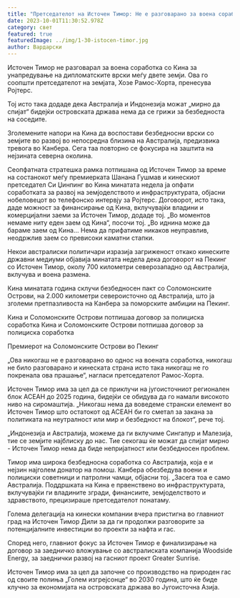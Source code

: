 ```yaml
---
title: "Претседателот на Источен Тимор: Не е разговарано за воена соработка со Кина"
date: 2023-10-01T11:30:52.978Z
category: свет
featured: true
featuredImage: ../img/1-30-istocen-timor.jpg
author: Вардарски
---
```

Источен Тимор не разговарал за воена соработка со Кина за унапредување на дипломатските врски меѓу двете земји. Ова го соопшти претседателот на земјата, Хозе Рамос-Хорта, пренесува Ројтерс.

Тој исто така додаде дека Австралија и Индонезија можат „мирно да спијат“ бидејќи островската држава нема да се грижи за безбедноста на соседите.

Зголемените напори на Кина да воспостави безбедносни врски со земјите во развој во непосредна близина на Австралија, предизвика тревога во Канбера. Сега таа повторно се фокусира на заштита на нејзината северна околина.

Сеопфатната стратешка рамка потпишана од Источен Тимор за време на состанокот меѓу премиерката Шанана Гушмав и кинескиот претседател Си Џинпинг во Кина минатата недела ја опфати соработката за развој на земјоделството и инфраструктурата, објасни нобеловецот во телефонско интервју за Ројтерс. Договорот, исто така, даде можност за финансирање од Кина, вклучувајќи владини и комерцијални заеми за Источен Тимор, додаде тој. „Во моментов немаме ниту еден заем од Кина“, посочи тој. „Во иднина може да бараме заем од Кина... Нема да прифатиме никаков неуправлив, неодржлив заем со превисоки каматни стапки.

Некои австралиски политичари изразија загриженост откако кинеските државни медиуми објавија минатата недела дека договорот на Пекинг со Источен Тимор, околу 700 километри северозападно од Австралија, вклучува и воена размена.

Кина минатата година склучи безбедносен пакт со Соломонските Острови, на 2.000 километри североисточно од Австралија, што ја зголеми претпазливоста на Канбера за поморските амбиции на Пекинг.

Кина и Соломонските Острови потпишаа договор за полициска соработка
Кина и Соломонските Острови потпишаа договор за полициска соработка

Премиерот на Соломонските Острови во Пекинг

„Ова никогаш не е разговарано во однос на воената соработка, никогаш не било разговарано и кинеската страна исто така никогаш не го покренала ова прашање“, нагласи претседателот Рамос-Хорта.

Источен Тимор има за цел да се приклучи на југоисточниот регионален блок АСЕАН до 2025 година, бидејќи се обидува да го намали високото ниво на сиромаштија. „Никогаш нема да воведеме странски елемент во Источен Тимор што остатокот од АСЕАН би го сметал за закана за политиката на неутралност или мир и безбедност на блокот“, рече тој.

„Индонезија и Австралија, можеме да ги вклучиме Сингапур и Малезија, тие се земјите најблиску до нас. Тие секогаш ќе можат да спијат мирно - Источен Тимор нема да биде непријатност или безбедносен проблем.

Тимор има широка безбедносна соработка со Австралија, која е и нејзин најголем донатор на помош. Канбера обезбедува воени и полициски советници и патролни чамци, објасни тој. „Засега тоа е само Австралија. Поддршката на Кина е првенствено во инфраструктурата, вклучувајќи ги владините згради, финансиите, земјоделството и здравството, прецизираше претседателот понатаму.

Голема делегација на кинески компании вчера пристигна во главниот град на Источен Тимор Дили за да ги продолжи разговорите за потенцијалните инвестиции во проекти за нафта и гас.

Според него, главниот фокус за Источен Тимор е финализирање на договор за заедничко вложување со австралиската компанија Woodside Energy, за заеднички развој на гасниот проект Greater Sunrise.

Источен Тимор има за цел да започне со производство на природен гас од своите полиња „Голем изгрејсонце“ во 2030 година, што ќе биде клучно за економијата на островската држава во Југоисточна Азија.